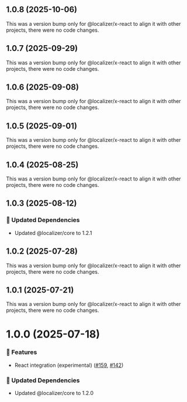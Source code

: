 ## 1.0.8 (2025-10-06)

This was a version bump only for @localizer/x-react to align it with other projects, there were no code changes.

## 1.0.7 (2025-09-29)

This was a version bump only for @localizer/x-react to align it with other projects, there were no code changes.

## 1.0.6 (2025-09-08)

This was a version bump only for @localizer/x-react to align it with other projects, there were no code changes.

## 1.0.5 (2025-09-01)

This was a version bump only for @localizer/x-react to align it with other projects, there were no code changes.

## 1.0.4 (2025-08-25)

This was a version bump only for @localizer/x-react to align it with other projects, there were no code changes.

## 1.0.3 (2025-08-12)

### 🧱 Updated Dependencies

- Updated @localizer/core to 1.2.1

## 1.0.2 (2025-07-28)

This was a version bump only for @localizer/x-react to align it with other projects, there were no code changes.

## 1.0.1 (2025-07-21)

This was a version bump only for @localizer/x-react to align it with other projects, there were no code changes.

# 1.0.0 (2025-07-18)

### 🚀 Features

- React integration (experimental) ([#159](https://github.com/124c4a/localizer/pull/159), [#142](https://github.com/124c4a/localizer/issues/142))

### 🧱 Updated Dependencies

- Updated @localizer/core to 1.2.0
